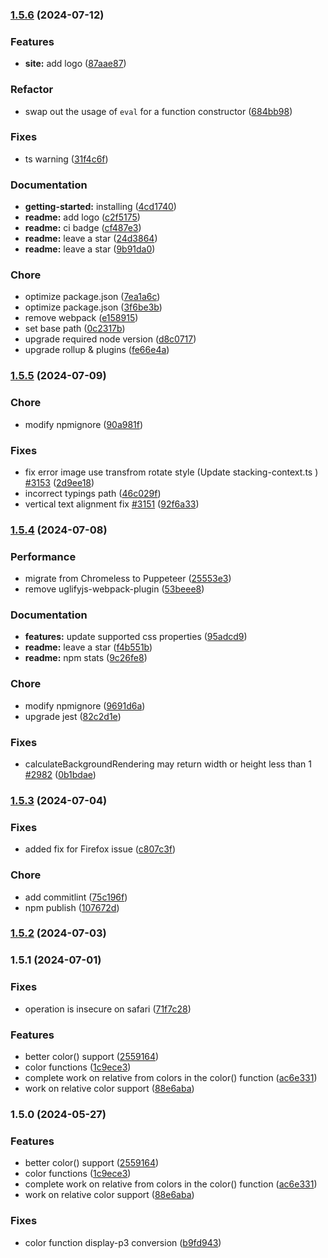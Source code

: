 
### [1.5.6](https://github.com/yorickshan/html2canvas-pro/compare/v1.5.5...v1.5.6) (2024-07-12)


### Features

* **site:** add logo ([87aae87](https://github.com/yorickshan/html2canvas-pro/commit/87aae87178ddc43f3197a95062fcbb57e8c6888f))


### Refactor

* swap out the usage of `eval` for a function constructor ([684bb98](https://github.com/yorickshan/html2canvas-pro/commit/684bb98cc75f6f61907f83a69de8630c525857a8))


### Fixes

* ts warning ([31f4c6f](https://github.com/yorickshan/html2canvas-pro/commit/31f4c6f73bdf70e8e73ba4895a5dba599a6bd3de))


### Documentation

* **getting-started:** installing ([4cd1740](https://github.com/yorickshan/html2canvas-pro/commit/4cd17404992c80709c234f4b42fb8d4ec2cc8bc5))
* **readme:** add logo ([c2f5175](https://github.com/yorickshan/html2canvas-pro/commit/c2f517513c7653ffca02c2edc015083a573034e7))
* **readme:** ci badge ([cf487e3](https://github.com/yorickshan/html2canvas-pro/commit/cf487e3db3b7a4d973edce6fd8ed475f26706be4))
* **readme:** leave a star ([24d3864](https://github.com/yorickshan/html2canvas-pro/commit/24d3864fcf9c9f6a58044e3d3543d1b8abfd1dec))
* **readme:** leave a star ([9b91da0](https://github.com/yorickshan/html2canvas-pro/commit/9b91da069c6854d3be4c6369bec716ea1d966845))


### Chore

* optimize package.json ([7ea1a6c](https://github.com/yorickshan/html2canvas-pro/commit/7ea1a6c6616a478b5a5575d7ad3c485b4e6581d3))
* optimize package.json ([3f6be3b](https://github.com/yorickshan/html2canvas-pro/commit/3f6be3bc597289f10a73762199d2efc745c972b1))
* remove webpack ([e158915](https://github.com/yorickshan/html2canvas-pro/commit/e158915cb7ff2c872e05e8c1bee7d7e43973a290))
* set base path ([0c2317b](https://github.com/yorickshan/html2canvas-pro/commit/0c2317b5570ac946ef6cbcc443b1df4f842a1764))
* upgrade required node version ([d8c0717](https://github.com/yorickshan/html2canvas-pro/commit/d8c07177452ec4b63737d0820128a2135cf957cb))
* upgrade rollup & plugins ([fe66e4a](https://github.com/yorickshan/html2canvas-pro/commit/fe66e4ace1d6f6f4634a267d2c13cf2477b49287))

### [1.5.5](https://github.com/yorickshan/html2canvas-pro/compare/v1.5.4...v1.5.5) (2024-07-09)


### Chore

* modify npmignore ([90a981f](https://github.com/yorickshan/html2canvas-pro/commit/90a981fbece06c69407396b2f1fba2955b100061))


### Fixes

* fix error image use transfrom rotate style (Update stacking-context.ts ) [#3153](https://github.com/yorickshan/html2canvas-pro/issues/3153) ([2d9ee18](https://github.com/yorickshan/html2canvas-pro/commit/2d9ee18b53638bce5df304dc471552e394157ecd))
* incorrect typings path ([46c029f](https://github.com/yorickshan/html2canvas-pro/commit/46c029f9f02e1fdf6b62f63b7baf24a485912209))
* vertical text alignment fix [#3151](https://github.com/yorickshan/html2canvas-pro/issues/3151) ([92f6a33](https://github.com/yorickshan/html2canvas-pro/commit/92f6a3391f92da0569e7ec41d3052ecc7a205381))

### [1.5.4](https://github.com/yorickshan/html2canvas-pro/compare/v1.5.3...v1.5.4) (2024-07-08)


### Performance

* migrate from Chromeless to Puppeteer ([25553e3](https://github.com/yorickshan/html2canvas-pro/commit/25553e3e675cf8cb2c08a807da31d0aab0159114))
* remove uglifyjs-webpack-plugin ([53beee8](https://github.com/yorickshan/html2canvas-pro/commit/53beee80659e729e0942b8092ba4e3950b7c72d8))


### Documentation

* **features:** update supported css properties ([95adcd9](https://github.com/yorickshan/html2canvas-pro/commit/95adcd9c48ee1608766f106eb1784b576903cc44))
* **readme:** leave a star ([f4b551b](https://github.com/yorickshan/html2canvas-pro/commit/f4b551b43c4772ddeaa438721f0d8c6f41e20191))
* **readme:** npm stats ([9c26fe8](https://github.com/yorickshan/html2canvas-pro/commit/9c26fe867d0db70e70e4fc41508543167e0f80f3))


### Chore

* modify npmignore ([9691d6a](https://github.com/yorickshan/html2canvas-pro/commit/9691d6a31291d07ae4437699a1d3acfb32418487))
* upgrade jest ([82c2d1e](https://github.com/yorickshan/html2canvas-pro/commit/82c2d1e4ab30e07036c8c99e3b1ae0989cdf67c3))


### Fixes

* calculateBackgroundRendering may return width or height less than 1 [#2982](https://github.com/yorickshan/html2canvas-pro/issues/2982) ([0b1bdae](https://github.com/yorickshan/html2canvas-pro/commit/0b1bdaed3f5473ce1166632f8850f57b668e6b61))

### [1.5.3](https://github.com/yorickshan/html2canvas-pro/compare/v1.5.2...v1.5.3) (2024-07-04)


### Fixes

* added fix for Firefox issue ([c807c3f](https://github.com/yorickshan/html2canvas-pro/commit/c807c3fed1360a752c8ee5659992b52fcfb02613))


### Chore

* add commitlint ([75c196f](https://github.com/yorickshan/html2canvas-pro/commit/75c196fa884b635d5207824fb52d38f225f39646))
* npm publish ([107672d](https://github.com/yorickshan/html2canvas-pro/commit/107672d74dda264a39b8989142ec99dbacdeb13d))

### [1.5.2](https://github.com/yorickshan/html2canvas-pro/compare/v1.5.1...v1.5.2) (2024-07-03)

### 1.5.1 (2024-07-01)


### Fixes

* operation is insecure on safari ([71f7c28](https://github.com/yorickshan/html2canvas-pro/commit/71f7c283dfe5a8cd64b39343bc7cec85e3932200))


### Features

* better color() support ([2559164](https://github.com/yorickshan/html2canvas-pro/commit/2559164c9890ea4985ce4cf09d27184da6ee22f8))
* color functions ([1c9ece3](https://github.com/yorickshan/html2canvas-pro/commit/1c9ece3887e229eb69b34a5bb082c059355518e2))
* complete work on relative from colors in the color() function ([ac6e331](https://github.com/yorickshan/html2canvas-pro/commit/ac6e33118be76734ff9b1f5cd92e147babd46548))
* work on relative color support ([88e6aba](https://github.com/yorickshan/html2canvas-pro/commit/88e6abaa47b9c59e49a7bc3c0008849cc365f787))

### 1.5.0 (2024-05-27)


### Features

* better color() support ([2559164](https://github.com/yorickshan/html2canvas-pro/commit/2559164c9890ea4985ce4cf09d27184da6ee22f8))
* color functions ([1c9ece3](https://github.com/yorickshan/html2canvas-pro/commit/1c9ece3887e229eb69b34a5bb082c059355518e2))
* complete work on relative from colors in the color() function ([ac6e331](https://github.com/yorickshan/html2canvas-pro/commit/ac6e33118be76734ff9b1f5cd92e147babd46548))
* work on relative color support ([88e6aba](https://github.com/yorickshan/html2canvas-pro/commit/88e6abaa47b9c59e49a7bc3c0008849cc365f787))


### Fixes

* color function display-p3 conversion ([b9fd943](https://github.com/yorickshan/html2canvas-pro/commit/b9fd943332a5627a9cd86c62bd6029d461356c14))
